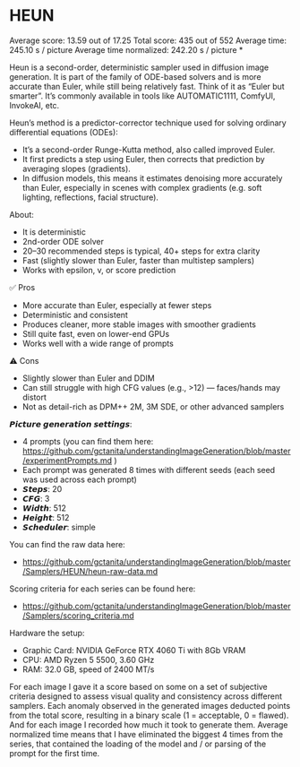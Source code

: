 # HEUN

Average score:	13.59	out of 17.25
Total score:	435	out of 552
Average time: 	245.10	s / picture
Average time normalized:	242.20	s / picture *

Heun is a second-order, deterministic sampler used in diffusion image generation. It is part of the family of ODE-based solvers and is more accurate than Euler, while still being relatively fast. Think of it as “Euler but smarter”. It’s commonly available in tools like AUTOMATIC1111, ComfyUI, InvokeAI, etc.

Heun’s method is a predictor-corrector technique used for solving ordinary differential equations (ODEs):
- It’s a second-order Runge-Kutta method, also called improved Euler.
- It first predicts a step using Euler, then corrects that prediction by averaging slopes (gradients).
- In diffusion models, this means it estimates denoising more accurately than Euler, especially in scenes with complex gradients (e.g. soft lighting, reflections, facial structure).


About:
- It is deterministic 
- 2nd-order ODE solver
- 20–30 recommended steps is typical, 40+ steps for extra clarity
- Fast (slightly slower than Euler, faster than multistep samplers)
- Works with epsilon, v, or score prediction


✅ Pros
- More accurate than Euler, especially at fewer steps
- Deterministic and consistent
- Produces cleaner, more stable images with smoother gradients
- Still quite fast, even on lower-end GPUs
- Works well with a wide range of prompts

⚠️ Cons
- Slightly slower than Euler and DDIM
- Can still struggle with high CFG values (e.g., >12) — faces/hands may distort
- Not as detail-rich as DPM++ 2M, 3M SDE, or other advanced samplers


𝙋𝙞𝙘𝙩𝙪𝙧𝙚 𝙜𝙚𝙣𝙚𝙧𝙖𝙩𝙞𝙤𝙣 𝙨𝙚𝙩𝙩𝙞𝙣𝙜𝙨:
- 4 prompts (you can find them here: https://github.com/gctanita/understandingImageGeneration/blob/master/experimentPrompts.md )
- Each prompt was generated 8 times with different seeds (each seed was used across each prompt)
- 𝙎𝙩𝙚𝙥𝙨: 20
- 𝘾𝙁𝙂: 3
- 𝙒𝙞𝙙𝙩𝙝: 512
- 𝙃𝙚𝙞𝙜𝙝𝙩: 512
- 𝙎𝙘𝙝𝙚𝙙𝙪𝙡𝙚𝙧: simple


You can find the raw data here: 
- https://github.com/gctanita/understandingImageGeneration/blob/master/Samplers/HEUN/heun-raw-data.md


Scoring criteria for each series can be found here:
- https://github.com/gctanita/understandingImageGeneration/blob/master/Samplers/scoring_criteria.md


Hardware the setup:
- Graphic Card: NVIDIA GeForce RTX 4060 Ti with 8Gb VRAM 
- CPU: AMD Ryzen 5 5500, 3.60 GHz
- RAM: 32.0 GB, speed of 2400 MT/s 


For each image I gave it a score based on some on a set of subjective criteria designed to assess visual quality and consistency across different samplers. Each anomaly observed in the generated images deducted points from the total score, resulting in a binary scale (1 = acceptable, 0 = flawed). And for each image I recorded how much it took to generate them. Average normalized time means that I have eliminated the biggest 4 times from the series, that contained the loading of the model and / or parsing of the prompt for the first time. 